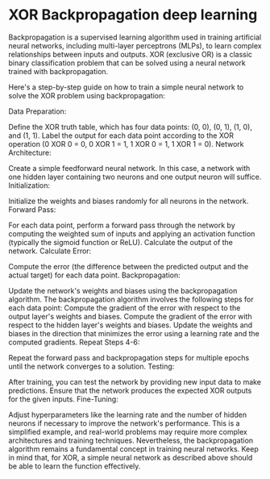 # XOR Backpropagation deep learning
Backpropagation is a supervised learning algorithm used in training artificial neural networks, including multi-layer perceptrons (MLPs), to learn complex relationships between inputs and outputs. XOR (exclusive OR) is a classic binary classification problem that can be solved using a neural network trained with backpropagation.

Here's a step-by-step guide on how to train a simple neural network to solve the XOR problem using backpropagation:

Data Preparation:

Define the XOR truth table, which has four data points: (0, 0), (0, 1), (1, 0), and (1, 1).
Label the output for each data point according to the XOR operation (0 XOR 0 = 0, 0 XOR 1 = 1, 1 XOR 0 = 1, 1 XOR 1 = 0).
Network Architecture:

Create a simple feedforward neural network. In this case, a network with one hidden layer containing two neurons and one output neuron will suffice.
Initialization:

Initialize the weights and biases randomly for all neurons in the network.
Forward Pass:

For each data point, perform a forward pass through the network by computing the weighted sum of inputs and applying an activation function (typically the sigmoid function or ReLU).
Calculate the output of the network.
Calculate Error:

Compute the error (the difference between the predicted output and the actual target) for each data point.
Backpropagation:

Update the network's weights and biases using the backpropagation algorithm. The backpropagation algorithm involves the following steps for each data point:
Compute the gradient of the error with respect to the output layer's weights and biases.
Compute the gradient of the error with respect to the hidden layer's weights and biases.
Update the weights and biases in the direction that minimizes the error using a learning rate and the computed gradients.
Repeat Steps 4-6:

Repeat the forward pass and backpropagation steps for multiple epochs until the network converges to a solution.
Testing:

After training, you can test the network by providing new input data to make predictions. Ensure that the network produces the expected XOR outputs for the given inputs.
Fine-Tuning:

Adjust hyperparameters like the learning rate and the number of hidden neurons if necessary to improve the network's performance.
This is a simplified example, and real-world problems may require more complex architectures and training techniques. Nevertheless, the backpropagation algorithm remains a fundamental concept in training neural networks. Keep in mind that, for XOR, a simple neural network as described above should be able to learn the function effectively.
